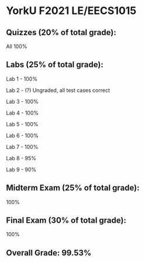 # YorkU F2021 LE/EECS1015

## Quizzes (20% of total grade):

All 100%

## Labs (25% of total grade):

Lab 1 - 100%

Lab 2 - (?) Ungraded, all test cases correct

Lab 3 - 100%

Lab 4 - 100%

Lab 5 - 100%

Lab 6 - 100%

Lab 7 - 100%

Lab 8 - 95%

Lab 9 - 90%

## Midterm Exam (25% of total grade):
100%

## Final Exam (30% of total grade):
100%

## Overall Grade: 99.53%
